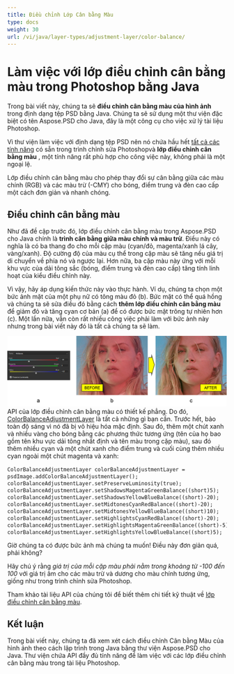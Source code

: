 ```yaml
---
title: Điều chỉnh Lớp Cân bằng Màu
type: docs
weight: 30
url: /vi/java/layer-types/adjustment-layer/color-balance/
---
```


# Làm việc với lớp điều chỉnh cân bằng màu trong Photoshop bằng Java

Trong bài viết này, chúng ta sẽ **điều chỉnh cân bằng màu của hình ảnh** trong định dạng tệp PSD bằng Java. Chúng ta sẽ sử dụng một thư viện đặc biệt có tên Aspose.PSD cho Java, đây là một công cụ cho việc xử lý tài liệu Photoshop.

Vì thư viện làm việc với định dạng tệp PSD nên nó chứa hầu hết [tất cả các tính năng](https://docs.aspose.com/psd/java/features/) có sẵn trong trình chỉnh sửa Photoshopvà **lớp điều chỉnh cân bằng màu** , một tính năng rất phù hợp cho công việc này, không phải là một ngoại lệ.

Lớp điều chỉnh cân bằng màu cho phép thay đổi sự cân bằng giữa các màu chính (RGB) và các màu trừ (-CMY) cho bóng, điểm trung và đèn cao cấp một cách đơn giản và nhanh chóng.

## Điều chỉnh cân bằng màu

Như đã đề cập trước đó, lớp điều chỉnh cân bằng màu trong Aspose.PSD cho Java chính là **trình cân bằng giữa màu chính và màu trừ**. Điều này có nghĩa là có ba thang đo cho mỗi cặp màu (cyan/đỏ, magenta/xanh lá cây, vàng/xanh). Độ cường độ của màu cụ thể trong cặp màu sẽ tăng nếu giá trị di chuyển về phía nó và ngược lại. Hơn nữa, ba cặp màu này ứng với mỗi khu vực của dải tông sắc (bóng, điểm trung và đèn cao cấp) tăng tính linh hoạt của kiểu điều chỉnh này.

Vì vậy, hãy áp dụng kiến thức này vào thực hành. Ví dụ, chúng ta chọn một bức ảnh mặt của một phụ nữ có tông màu đỏ (b). Bức mặt có thể quá hồng và chúng ta sẽ sửa điều đó bằng cách **thêm lớp điều chỉnh cân bằng màu** để giảm đỏ và tăng cyan cơ bản (a) để có được bức mặt trông tự nhiên hơn (c). Một lần nữa, vẫn còn rất nhiều công việc phải làm với bức ảnh này nhưng trong bài viết này đó là tất cả chúng ta sẽ làm.

![Ví dụ lớp điều chỉnh cân bằng màu](color-balance-adjustment-layer-example-figure-1.png) API của lớp điều chỉnh cân bằng màu có thiết kế phẳng. Do đó, [ColorBalanceAdjustmentLayer](https://reference.aspose.com/psd/java/com.aspose.psd.fileformats.psd.layers.adjustmentlayers/colorbalanceadjustmentlayer) là tất cả những gì bạn cần. Trước hết, bảo toàn độ sáng vì nó đã bị vô hiệu hóa mặc định. Sau đó, thêm một chút xanh và nhiều vàng cho bóng bằng các phương thức tương ứng (tên của họ bao gồm tên khu vực dải tông nhất định và tên màu trong cặp màu), sau đó thêm nhiều cyan và một chút xanh cho điểm trung và cuối cùng thêm nhiều cyan ngoài một chút magenta và xanh:

    ColorBalanceAdjustmentLayer colorBalanceAdjustmentLayer = psdImage.addColorBalanceAdjustmentLayer();
    colorBalanceAdjustmentLayer.setPreserveLuminosity(true);
    colorBalanceAdjustmentLayer.setShadowsMagentaGreenBalance((short)5);
    colorBalanceAdjustmentLayer.setShadowsYellowBlueBalance((short)-20);
    colorBalanceAdjustmentLayer.setMidtonesCyanRedBalance((short)-20);
    colorBalanceAdjustmentLayer.setMidtonesYellowBlueBalance((short)10);
    colorBalanceAdjustmentLayer.setHighlightsCyanRedBalance((short)-20);
    colorBalanceAdjustmentLayer.setHighlightsMagentaGreenBalance((short)-5);
    colorBalanceAdjustmentLayer.setHighlightsYellowBlueBalance((short)5);

Giờ chúng ta có được bức ảnh mà chúng ta muốn! Điều này đơn giản quá, phải không?

Hãy chú ý rằng _giá trị của mỗi cặp màu phải nằm trong khoảng từ -100 đến 100_ với giá trị âm cho các màu trừ và dương cho màu chính tương ứng, giống như trong trình chỉnh sửa Photoshop.

Tham khảo tài liệu API của chúng tôi để biết thêm chi tiết kỹ thuật về [lớp điều chỉnh cân bằng màu](https://reference.aspose.com/psd/java/com.aspose.psd.fileformats.psd.layers.adjustmentlayers/colorbalanceadjustmentlayer).

## Kết luận

Trong bài viết này, chúng ta đã xem xét cách điều chỉnh Cân bằng Màu của hình ảnh theo cách lập trình trong Java bằng thư viện Aspose.PSD cho Java. Thư viện chứa API đầy đủ tính năng để làm việc với các lớp điều chỉnh cân bằng màu trong tài liệu Photoshop.

